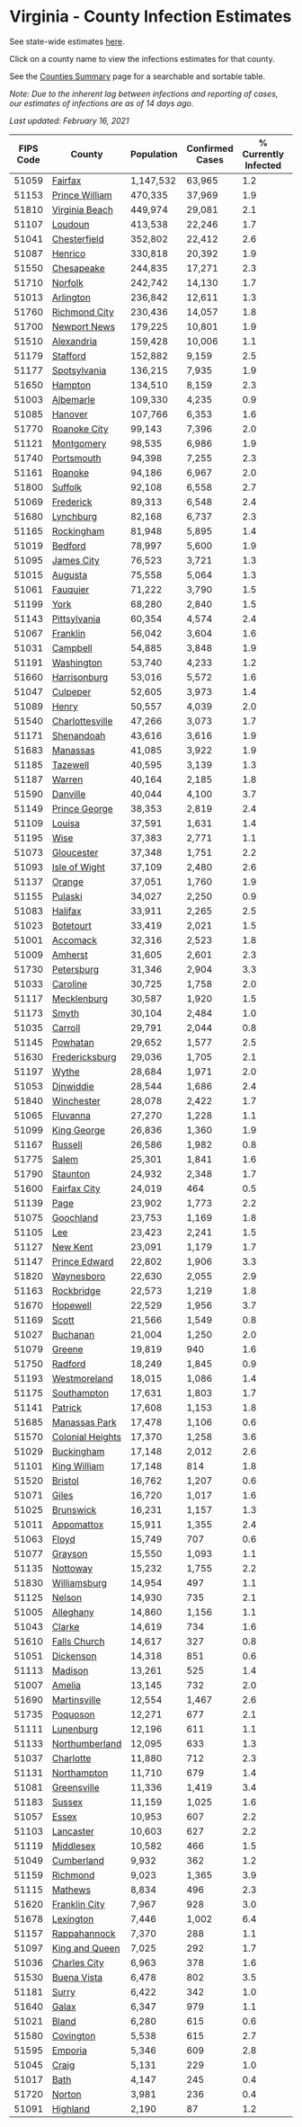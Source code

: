 # Virginia - County Infection Estimates

See state-wide estimates [here](/infections/us-va).

Click on a county name to view the infections estimates for that county.

See the [Counties Summary](/infections/summary-counties) page for a searchable and sortable table.

*Note: Due to the inherent lag between infections and reporting of cases, our estimates of infections are as of 14 days ago.*

*Last updated: February 16, 2021*

|   FIPS Code |                               County |   Population |   Confirmed Cases |   % Currently Infected |   % Total Infected |
|-------------|--------------------------------------|--------------|-------------------|------------------------|--------------------|
|       51059 |                   [Fairfax](fairfax) |    1,147,532 |            63,965 |                    1.2 |               19.9 |
|       51153 |     [Prince William](prince-william) |      470,335 |            37,969 |                    1.9 |               28.3 |
|       51810 |     [Virginia Beach](virginia-beach) |      449,974 |            29,081 |                    2.1 |               20.5 |
|       51107 |                   [Loudoun](loudoun) |      413,538 |            22,246 |                    1.7 |               18.4 |
|       51041 |         [Chesterfield](chesterfield) |      352,802 |            22,412 |                    2.6 |               20.5 |
|       51087 |                   [Henrico](henrico) |      330,818 |            20,392 |                    1.9 |               20.7 |
|       51550 |             [Chesapeake](chesapeake) |      244,835 |            17,271 |                    2.3 |               22.4 |
|       51710 |                   [Norfolk](norfolk) |      242,742 |            14,130 |                    1.7 |               18.8 |
|       51013 |               [Arlington](arlington) |      236,842 |            12,611 |                    1.3 |               19.2 |
|       51760 |       [Richmond City](richmond-city) |      230,436 |            14,057 |                    1.8 |               20.4 |
|       51700 |         [Newport News](newport-news) |      179,225 |            10,801 |                    1.9 |               19.1 |
|       51510 |             [Alexandria](alexandria) |      159,428 |            10,006 |                    1.1 |               23.1 |
|       51179 |                 [Stafford](stafford) |      152,882 |             9,159 |                    2.5 |               19.5 |
|       51177 |         [Spotsylvania](spotsylvania) |      136,215 |             7,935 |                    1.9 |               19.2 |
|       51650 |                   [Hampton](hampton) |      134,510 |             8,159 |                    2.3 |               19.1 |
|       51003 |               [Albemarle](albemarle) |      109,330 |             4,235 |                    0.9 |               12.6 |
|       51085 |                   [Hanover](hanover) |      107,766 |             6,353 |                    1.6 |               18.9 |
|       51770 |         [Roanoke City](roanoke-city) |       99,143 |             7,396 |                    2.0 |               23.4 |
|       51121 |             [Montgomery](montgomery) |       98,535 |             6,986 |                    1.9 |               21.6 |
|       51740 |             [Portsmouth](portsmouth) |       94,398 |             7,255 |                    2.3 |               25.0 |
|       51161 |                   [Roanoke](roanoke) |       94,186 |             6,967 |                    2.0 |               22.8 |
|       51800 |                   [Suffolk](suffolk) |       92,108 |             6,558 |                    2.7 |               23.0 |
|       51069 |               [Frederick](frederick) |       89,313 |             6,548 |                    2.4 |               23.6 |
|       51680 |               [Lynchburg](lynchburg) |       82,168 |             6,737 |                    2.3 |               25.5 |
|       51165 |             [Rockingham](rockingham) |       81,948 |             5,895 |                    1.4 |               24.2 |
|       51019 |                   [Bedford](bedford) |       78,997 |             5,600 |                    1.9 |               22.0 |
|       51095 |             [James City](james-city) |       76,523 |             3,721 |                    1.3 |               16.3 |
|       51015 |                   [Augusta](augusta) |       75,558 |             5,064 |                    1.3 |               21.0 |
|       51061 |                 [Fauquier](fauquier) |       71,222 |             3,790 |                    1.5 |               17.7 |
|       51199 |                         [York](york) |       68,280 |             2,840 |                    1.5 |               13.2 |
|       51143 |         [Pittsylvania](pittsylvania) |       60,354 |             4,574 |                    2.4 |               23.5 |
|       51067 |                 [Franklin](franklin) |       56,042 |             3,604 |                    1.6 |               19.7 |
|       51031 |                 [Campbell](campbell) |       54,885 |             3,848 |                    1.9 |               21.5 |
|       51191 |             [Washington](washington) |       53,740 |             4,233 |                    1.2 |               24.5 |
|       51660 |         [Harrisonburg](harrisonburg) |       53,016 |             5,572 |                    1.6 |               37.4 |
|       51047 |                 [Culpeper](culpeper) |       52,605 |             3,973 |                    1.4 |               26.6 |
|       51089 |                       [Henry](henry) |       50,557 |             4,039 |                    2.0 |               25.3 |
|       51540 |   [Charlottesville](charlottesville) |       47,266 |             3,073 |                    1.7 |               20.3 |
|       51171 |             [Shenandoah](shenandoah) |       43,616 |             3,616 |                    1.9 |               28.4 |
|       51683 |                 [Manassas](manassas) |       41,085 |             3,922 |                    1.9 |               36.7 |
|       51185 |                 [Tazewell](tazewell) |       40,595 |             3,139 |                    1.3 |               23.7 |
|       51187 |                     [Warren](warren) |       40,164 |             2,185 |                    1.8 |               17.9 |
|       51590 |                 [Danville](danville) |       40,044 |             4,100 |                    3.7 |               31.7 |
|       51149 |       [Prince George](prince-george) |       38,353 |             2,819 |                    2.4 |               23.4 |
|       51109 |                     [Louisa](louisa) |       37,591 |             1,631 |                    1.4 |               14.2 |
|       51195 |                         [Wise](wise) |       37,383 |             2,771 |                    1.1 |               23.0 |
|       51073 |             [Gloucester](gloucester) |       37,348 |             1,751 |                    2.2 |               14.6 |
|       51093 |       [Isle of Wight](isle-of-wight) |       37,109 |             2,480 |                    2.6 |               21.9 |
|       51137 |                     [Orange](orange) |       37,051 |             1,760 |                    1.9 |               15.2 |
|       51155 |                   [Pulaski](pulaski) |       34,027 |             2,250 |                    0.9 |               20.5 |
|       51083 |                   [Halifax](halifax) |       33,911 |             2,265 |                    2.5 |               20.6 |
|       51023 |               [Botetourt](botetourt) |       33,419 |             2,021 |                    1.5 |               18.9 |
|       51001 |                 [Accomack](accomack) |       32,316 |             2,523 |                    1.8 |               32.0 |
|       51009 |                   [Amherst](amherst) |       31,605 |             2,601 |                    2.3 |               25.5 |
|       51730 |             [Petersburg](petersburg) |       31,346 |             2,904 |                    3.3 |               29.7 |
|       51033 |                 [Caroline](caroline) |       30,725 |             1,758 |                    2.0 |               18.2 |
|       51117 |           [Mecklenburg](mecklenburg) |       30,587 |             1,920 |                    1.5 |               21.6 |
|       51173 |                       [Smyth](smyth) |       30,104 |             2,484 |                    1.0 |               25.6 |
|       51035 |                   [Carroll](carroll) |       29,791 |             2,044 |                    0.8 |               22.2 |
|       51145 |                 [Powhatan](powhatan) |       29,652 |             1,577 |                    2.5 |               16.3 |
|       51630 |     [Fredericksburg](fredericksburg) |       29,036 |             1,705 |                    2.1 |               19.7 |
|       51197 |                       [Wythe](wythe) |       28,684 |             1,971 |                    2.0 |               21.4 |
|       51053 |               [Dinwiddie](dinwiddie) |       28,544 |             1,686 |                    2.4 |               18.8 |
|       51840 |             [Winchester](winchester) |       28,078 |             2,422 |                    1.7 |               28.5 |
|       51065 |                 [Fluvanna](fluvanna) |       27,270 |             1,228 |                    1.1 |               15.1 |
|       51099 |           [King George](king-george) |       26,836 |             1,360 |                    1.9 |               16.3 |
|       51167 |                   [Russell](russell) |       26,586 |             1,982 |                    0.8 |               22.9 |
|       51775 |                       [Salem](salem) |       25,301 |             1,841 |                    1.6 |               22.6 |
|       51790 |                 [Staunton](staunton) |       24,932 |             2,348 |                    1.7 |               29.3 |
|       51600 |         [Fairfax City](fairfax-city) |       24,019 |               464 |                    0.5 |                6.7 |
|       51139 |                         [Page](page) |       23,902 |             1,773 |                    2.2 |               25.6 |
|       51075 |               [Goochland](goochland) |       23,753 |             1,169 |                    1.8 |               16.6 |
|       51105 |                           [Lee](lee) |       23,423 |             2,241 |                    1.5 |               29.5 |
|       51127 |                 [New Kent](new-kent) |       23,091 |             1,179 |                    1.7 |               16.1 |
|       51147 |       [Prince Edward](prince-edward) |       22,802 |             1,906 |                    3.3 |               27.6 |
|       51820 |             [Waynesboro](waynesboro) |       22,630 |             2,055 |                    2.9 |               28.3 |
|       51163 |             [Rockbridge](rockbridge) |       22,573 |             1,219 |                    1.8 |               16.4 |
|       51670 |                 [Hopewell](hopewell) |       22,529 |             1,956 |                    3.7 |               27.8 |
|       51169 |                       [Scott](scott) |       21,566 |             1,549 |                    0.8 |               22.1 |
|       51027 |                 [Buchanan](buchanan) |       21,004 |             1,250 |                    2.0 |               18.4 |
|       51079 |                     [Greene](greene) |       19,819 |               940 |                    1.6 |               15.2 |
|       51750 |                   [Radford](radford) |       18,249 |             1,845 |                    0.9 |               31.4 |
|       51193 |         [Westmoreland](westmoreland) |       18,015 |             1,086 |                    1.4 |               19.7 |
|       51175 |           [Southampton](southampton) |       17,631 |             1,803 |                    1.7 |               34.3 |
|       51141 |                   [Patrick](patrick) |       17,608 |             1,153 |                    1.8 |               20.5 |
|       51685 |       [Manassas Park](manassas-park) |       17,478 |             1,106 |                    0.6 |               24.7 |
|       51570 | [Colonial Heights](colonial-heights) |       17,370 |             1,258 |                    3.6 |               23.6 |
|       51029 |             [Buckingham](buckingham) |       17,148 |             2,012 |                    2.6 |               43.1 |
|       51101 |         [King William](king-william) |       17,148 |               814 |                    1.8 |               14.9 |
|       51520 |                   [Bristol](bristol) |       16,762 |             1,207 |                    0.6 |               22.2 |
|       51071 |                       [Giles](giles) |       16,720 |             1,017 |                    1.6 |               18.6 |
|       51025 |               [Brunswick](brunswick) |       16,231 |             1,157 |                    1.3 |               23.1 |
|       51011 |             [Appomattox](appomattox) |       15,911 |             1,355 |                    2.4 |               26.8 |
|       51063 |                       [Floyd](floyd) |       15,749 |               707 |                    0.6 |               14.1 |
|       51077 |                   [Grayson](grayson) |       15,550 |             1,093 |                    1.1 |               22.4 |
|       51135 |                 [Nottoway](nottoway) |       15,232 |             1,755 |                    2.2 |               36.3 |
|       51830 |         [Williamsburg](williamsburg) |       14,954 |               497 |                    1.1 |               11.4 |
|       51125 |                     [Nelson](nelson) |       14,930 |               735 |                    2.1 |               15.4 |
|       51005 |               [Alleghany](alleghany) |       14,860 |             1,156 |                    1.1 |               24.4 |
|       51043 |                     [Clarke](clarke) |       14,619 |               734 |                    1.6 |               16.1 |
|       51610 |         [Falls Church](falls-church) |       14,617 |               327 |                    0.8 |                8.6 |
|       51051 |               [Dickenson](dickenson) |       14,318 |               851 |                    0.6 |               18.2 |
|       51113 |                   [Madison](madison) |       13,261 |               525 |                    1.4 |               13.0 |
|       51007 |                     [Amelia](amelia) |       13,145 |               732 |                    2.0 |               17.7 |
|       51690 |         [Martinsville](martinsville) |       12,554 |             1,467 |                    2.6 |               36.8 |
|       51735 |                 [Poquoson](poquoson) |       12,271 |               677 |                    2.1 |               17.2 |
|       51111 |               [Lunenburg](lunenburg) |       12,196 |               611 |                    1.1 |               15.8 |
|       51133 |     [Northumberland](northumberland) |       12,095 |               633 |                    1.3 |               16.5 |
|       51037 |               [Charlotte](charlotte) |       11,880 |               712 |                    2.3 |               18.8 |
|       51131 |           [Northampton](northampton) |       11,710 |               679 |                    1.4 |               23.8 |
|       51081 |           [Greensville](greensville) |       11,336 |             1,419 |                    3.4 |               43.0 |
|       51183 |                     [Sussex](sussex) |       11,159 |             1,025 |                    1.6 |               32.3 |
|       51057 |                       [Essex](essex) |       10,953 |               607 |                    2.2 |               18.3 |
|       51103 |               [Lancaster](lancaster) |       10,603 |               627 |                    2.2 |               18.4 |
|       51119 |               [Middlesex](middlesex) |       10,582 |               466 |                    1.5 |               13.8 |
|       51049 |             [Cumberland](cumberland) |        9,932 |               362 |                    1.2 |               12.2 |
|       51159 |                 [Richmond](richmond) |        9,023 |             1,365 |                    3.9 |               56.2 |
|       51115 |                   [Mathews](mathews) |        8,834 |               496 |                    2.3 |               17.2 |
|       51620 |       [Franklin City](franklin-city) |        7,967 |               928 |                    3.0 |               37.8 |
|       51678 |               [Lexington](lexington) |        7,446 |             1,002 |                    6.4 |               39.6 |
|       51157 |         [Rappahannock](rappahannock) |        7,370 |               288 |                    1.1 |               12.8 |
|       51097 |     [King and Queen](king-and-queen) |        7,025 |               292 |                    1.7 |               13.4 |
|       51036 |         [Charles City](charles-city) |        6,963 |               378 |                    1.6 |               18.1 |
|       51530 |           [Buena Vista](buena-vista) |        6,478 |               802 |                    3.5 |               38.7 |
|       51181 |                       [Surry](surry) |        6,422 |               342 |                    1.0 |               17.1 |
|       51640 |                       [Galax](galax) |        6,347 |               979 |                    1.1 |               53.7 |
|       51021 |                       [Bland](bland) |        6,280 |               615 |                    0.6 |               30.2 |
|       51580 |               [Covington](covington) |        5,538 |               615 |                    2.7 |               34.1 |
|       51595 |                   [Emporia](emporia) |        5,346 |               609 |                    2.8 |               40.1 |
|       51045 |                       [Craig](craig) |        5,131 |               229 |                    1.0 |               14.1 |
|       51017 |                         [Bath](bath) |        4,147 |               245 |                    0.4 |               18.2 |
|       51720 |                     [Norton](norton) |        3,981 |               236 |                    0.4 |               18.6 |
|       51091 |                 [Highland](highland) |        2,190 |                87 |                    1.2 |               12.9 |